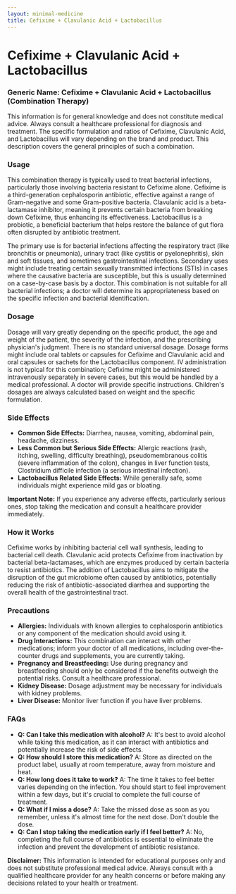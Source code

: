 ```yaml
---
layout: minimal-medicine
title: Cefixime + Clavulanic Acid + Lactobacillus
---
```


# Cefixime + Clavulanic Acid + Lactobacillus
### Generic Name: Cefixime + Clavulanic Acid + Lactobacillus (Combination Therapy)


This information is for general knowledge and does not constitute medical advice.  Always consult a healthcare professional for diagnosis and treatment.  The specific formulation and ratios of Cefixime, Clavulanic Acid, and Lactobacillus will vary depending on the brand and product. This description covers the general principles of such a combination.

### Usage

This combination therapy is typically used to treat bacterial infections, particularly those involving bacteria resistant to Cefixime alone.  Cefixime is a third-generation cephalosporin antibiotic, effective against a range of Gram-negative and some Gram-positive bacteria. Clavulanic acid is a beta-lactamase inhibitor, meaning it prevents certain bacteria from breaking down Cefixime, thus enhancing its effectiveness.  Lactobacillus is a probiotic, a beneficial bacterium that helps restore the balance of gut flora often disrupted by antibiotic treatment.


The primary use is for bacterial infections affecting the respiratory tract (like bronchitis or pneumonia), urinary tract (like cystitis or pyelonephritis), skin and soft tissues, and sometimes gastrointestinal infections.  Secondary uses might include treating certain sexually transmitted infections (STIs) in cases where the causative bacteria are susceptible, but this is usually determined on a case-by-case basis by a doctor.  This combination is not suitable for all bacterial infections; a doctor will determine its appropriateness based on the specific infection and bacterial identification.

### Dosage

Dosage will vary greatly depending on the specific product, the age and weight of the patient, the severity of the infection, and the prescribing physician's judgment.  There is no standard universal dosage.  Dosage forms might include oral tablets or capsules for Cefixime and Clavulanic acid and oral capsules or sachets for the Lactobacillus component.  IV administration is not typical for this combination; Cefixime might be administered intravenously separately in severe cases, but this would be handled by a medical professional.  A doctor will provide specific instructions.   Children's dosages are always calculated based on weight and the specific formulation.


### Side Effects

* **Common Side Effects:** Diarrhea, nausea, vomiting, abdominal pain, headache, dizziness.
* **Less Common but Serious Side Effects:**  Allergic reactions (rash, itching, swelling, difficulty breathing), pseudomembranous colitis (severe inflammation of the colon), changes in liver function tests,  Clostridium difficile infection (a serious intestinal infection).
* **Lactobacillus Related Side Effects:** While generally safe, some individuals might experience mild gas or bloating.

**Important Note:**  If you experience any adverse effects, particularly serious ones, stop taking the medication and consult a healthcare provider immediately.

### How it Works

Cefixime works by inhibiting bacterial cell wall synthesis, leading to bacterial cell death.  Clavulanic acid protects Cefixime from inactivation by bacterial beta-lactamases, which are enzymes produced by certain bacteria to resist antibiotics. The addition of Lactobacillus aims to mitigate the disruption of the gut microbiome often caused by antibiotics, potentially reducing the risk of antibiotic-associated diarrhea and supporting the overall health of the gastrointestinal tract.


### Precautions

* **Allergies:** Individuals with known allergies to cephalosporin antibiotics or any component of the medication should avoid using it.
* **Drug Interactions:** This combination can interact with other medications; inform your doctor of all medications, including over-the-counter drugs and supplements, you are currently taking.
* **Pregnancy and Breastfeeding:** Use during pregnancy and breastfeeding should only be considered if the benefits outweigh the potential risks.  Consult a healthcare professional.
* **Kidney Disease:** Dosage adjustment may be necessary for individuals with kidney problems.
* **Liver Disease:**  Monitor liver function if you have liver problems.


### FAQs

* **Q: Can I take this medication with alcohol?** A:  It's best to avoid alcohol while taking this medication, as it can interact with antibiotics and potentially increase the risk of side effects.
* **Q: How should I store this medication?** A: Store as directed on the product label, usually at room temperature, away from moisture and heat.
* **Q: How long does it take to work?** A:  The time it takes to feel better varies depending on the infection.  You should start to feel improvement within a few days, but it's crucial to complete the full course of treatment.
* **Q: What if I miss a dose?** A: Take the missed dose as soon as you remember, unless it's almost time for the next dose.  Don't double the dose.
* **Q: Can I stop taking the medication early if I feel better?** A:  No, completing the full course of antibiotics is essential to eliminate the infection and prevent the development of antibiotic resistance.


**Disclaimer:** This information is intended for educational purposes only and does not substitute professional medical advice.  Always consult with a qualified healthcare provider for any health concerns or before making any decisions related to your health or treatment.
